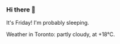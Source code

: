### Hi there :wave:

It's Friday! I'm probably sleeping.

Weather in Toronto: partly cloudy, at +18°C.
